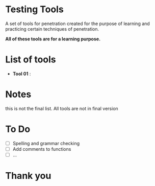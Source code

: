 # Testing Tools
A set of tools for penetration created for the purpose of learning and practicing certain techniques of penetration.

**All of these tools are for a learning purpose.**

# List of tools
- __Tool 01__ : 



# Notes
this is not the final list.
All tools are not in final version
# To Do

- [ ] Spelling and grammar checking
- [ ] Add comments to functions
- [ ] ...

# Thank you
